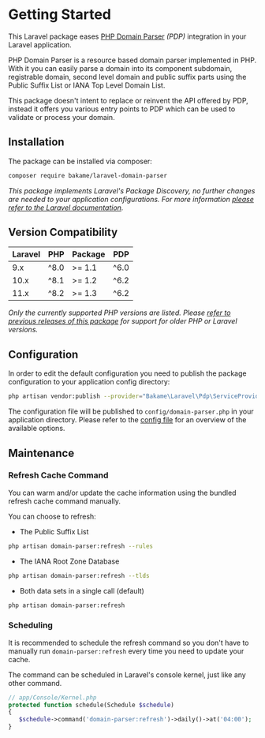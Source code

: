 # Getting Started

This Laravel package eases [PHP Domain Parser](https://github.com/jeremykendall/php-domain-parser) _(PDP)_ integration in your Laravel application.

PHP Domain Parser is a resource based domain parser implemented in PHP. With it you can easily parse a domain into its component subdomain, registrable domain, second level domain and public suffix parts using the Public Suffix List or IANA Top Level Domain List.

This package doesn't intent to replace or reinvent the API offered by PDP, instead it offers you various entry points to PDP which can be used to validate or process your domain.

## Installation

The package can be installed via composer:

```bash
composer require bakame/laravel-domain-parser
```

*This package implements Laravel's Package Discovery, no further changes are needed to your application configurations. For more information [please refer to the Laravel documentation](https://laravel.com/docs/packages#package-discovery).*

## Version Compatibility

| Laravel | PHP            | Package | PDP  |
| ------- | -------------- | ------- | ---- |
| 9.x     | ^8.0           | >= 1.1  | ^6.0 |
| 10.x    | ^8.1           | >= 1.2  | ^6.2 |
| 11.x    | ^8.2           | >= 1.3  | ^6.2 |

*Only the currently supported PHP versions are listed. Please [refer to previous releases of this package](https://github.com/kevindierkx/laravel-domain-parser/tags) for support for older PHP or Laravel versions.*

## Configuration

In order to edit the default configuration you need to publish the package configuration to your application config directory:

```bash
php artisan vendor:publish --provider="Bakame\Laravel\Pdp\ServiceProvider" --tag=config
```

The configuration file will be published to `config/domain-parser.php` in your application directory. Please refer to the [config file](https://github.com/kevindierkx/laravel-domain-parser/blob/master/config/domain-parser.php) for an overview of the available options.

## Maintenance

### Refresh Cache Command

You can warm and/or update the cache information using the bundled refresh cache command manually.

You can choose to refresh:

- The Public Suffix List

```bash
php artisan domain-parser:refresh --rules
```

- The IANA Root Zone Database

```bash
php artisan domain-parser:refresh --tlds
```

- Both data sets in a single call (default)

```bash
php artisan domain-parser:refresh
```

### Scheduling

It is recommended to schedule the refresh command so you don't have to manually run `domain-parser:refresh` every time you need to update your cache.

The command can be scheduled in Laravel's console kernel, just like any other command.

```php
// app/Console/Kernel.php
protected function schedule(Schedule $schedule)
{
   $schedule->command('domain-parser:refresh')->daily()->at('04:00');
}
```
